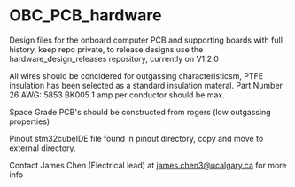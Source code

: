 # OBC_PCB_hardware
Design files for the onboard computer PCB and supporting boards with full history, keep repo private, to release designs use the hardware_design_releases repository, currently on V1.2.0

All wires should be concidered for outgassing characteristicsm, PTFE insulation has been selected as a standard insulation materal. Part Number 26 AWG: 5853 BK005
1 amp per conductor should be max. 

Space Grade PCB's should be constructed from rogers (low outgassing properties)

Pinout stm32cubeIDE file found in pinout directory, copy and move to external directory.

Contact James Chen (Electrical lead) at james.chen3@ucalgary.ca for more info
